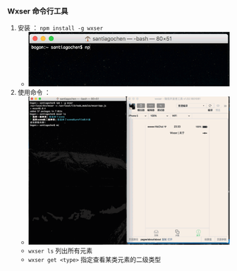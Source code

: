 ### Wxser 命令行工具
 
1. 安装 ： ``` npm install -g wxser  ```
    - ![安装示意图](https://github.com/santiagochen/wxser/blob/master/assets/install.gif?cb1)
2. 使用命令 ：
    - ![使用示意图](https://github.com/santiagochen/wxser/blob/master/assets/paste.gif)
    - ``` wxser ls ``` 列出所有元素
    - ``` wxser get <type> ``` 指定查看某类元素的二级类型

